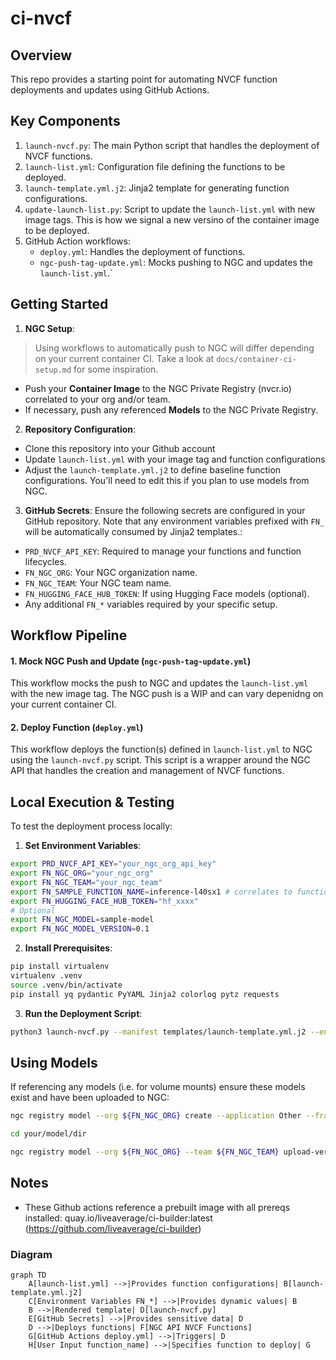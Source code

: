 # ci-nvcf

## Overview 

This repo provides a starting point for automating NVCF function deployments and updates using GitHub Actions.

## Key Components

1. `launch-nvcf.py`: The main Python script that handles the deployment of NVCF functions.
2. `launch-list.yml`: Configuration file defining the functions to be deployed.
3. `launch-template.yml.j2`: Jinja2 template for generating function configurations.
4. `update-launch-list.py`: Script to update the `launch-list.yml` with new image tags. This is how we signal a new versino of the container image to be deployed.
5. GitHub Action workflows:
   - `deploy.yml`: Handles the deployment of functions.
   - `ngc-push-tag-update.yml`: Mocks pushing to NGC and updates the `launch-list.yml`.`

## Getting Started

1. **NGC Setup**:

> Using workflows to automatically push to NGC will differ depending on your current container CI. Take a look at `docs/container-ci-setup.md` for some inspiration.
  - Push your **Container Image** to the NGC Private Registry (nvcr.io) correlated to your org and/or team.
  - If necessary, push any referenced **Models** to the NGC Private Registry.

2. **Repository Configuration**:
  - Clone this repository into your Github account
  - Update `launch-list.yml` with your image tag and function configurations
  - Adjust the `launch-template.yml.j2` to define baseline function configurations. You'll need to edit this if you plan to use models from NGC.

3. **GitHub Secrets**:
Ensure the following secrets are configured in your GitHub repository. Note that any environment variables prefixed with `FN_` will be automatically consumed by Jinja2 templates.:
  - `PRD_NVCF_API_KEY`: Required to manage your functions and function lifecycles.
  - `FN_NGC_ORG`: Your NGC organization name.
  - `FN_NGC_TEAM`: Your NGC team name.
  - `FN_HUGGING_FACE_HUB_TOKEN`: If using Hugging Face models (optional).
  - Any additional `FN_*` variables required by your specific setup.

## Workflow Pipeline

#### 1. Mock NGC Push and Update (`ngc-push-tag-update.yml`)
This workflow mocks the push to NGC and updates the `launch-list.yml` with the new image tag. The NGC push is a WIP and can vary depenidng on your current container CI.

#### 2. Deploy Function (`deploy.yml`)
This workflow deploys the function(s) defined in `launch-list.yml` to NGC using the `launch-nvcf.py` script. This script is a wrapper around the NGC API that handles the creation and management of NVCF functions.  

## Local Execution & Testing

To test the deployment process locally:

1. **Set Environment Variables**:
  ```bash
  export PRD_NVCF_API_KEY="your_ngc_org_api_key"
  export FN_NGC_ORG="your_ngc_org"
  export FN_NGC_TEAM="your_ngc_team"
  export FN_SAMPLE_FUNCTION_NAME=inference-l40sx1 # correlates to function list item
  export FN_HUGGING_FACE_HUB_TOKEN="hf_xxxx"
  # Optional
  export FN_NGC_MODEL=sample-model
  export FN_NGC_MODEL_VERSION=0.1
  ```

2. **Install Prerequisites**:
  ```bash
  pip install virtualenv
  virtualenv .venv
  source .venv/bin/activate
  pip install yq pydantic PyYAML Jinja2 colorlog pytz requests
  ```

3. **Run the Deployment Script**:
  ```bash
  python3 launch-nvcf.py --manifest templates/launch-template.yml.j2 --environment production --function-name ${FN_SAMPLE_FUNCTION_NAME}
  ```

## Using Models
If referencing any models (i.e. for volume mounts) ensure these models exist and have been uploaded to NGC:
```bash
ngc registry model --org ${FN_NGC_ORG} create --application Other --framework Other --precision Other --format Other --short-desc ${FN_NGC_MODEL} ${FN_NGC_ORG}/${FN_NGC_TEAM}/${FN_NGC_MODEL}

cd your/model/dir

ngc registry model --org ${FN_NGC_ORG} --team ${FN_NGC_TEAM} upload-version ${FN_NGC_ORG}/${FN_NGC_TEAM}/${FN_NGC_MODEL}:${FN_NGC_MODEL_VERSION}
```

## Notes

- These Github actions reference a prebuilt image with all prereqs installed: quay.io/liveaverage/ci-builder:latest (https://github.com/liveaverage/ci-builder)

### Diagram 

```mermaid
graph TD
    A[launch-list.yml] -->|Provides function configurations| B[launch-template.yml.j2]
    C[Environment Variables FN_*] -->|Provides dynamic values| B
    B -->|Rendered template| D[launch-nvcf.py]
    E[GitHub Secrets] -->|Provides sensitive data| D
    D -->|Deploys functions| F[NGC API NVCF Functions]
    G[GitHub Actions deploy.yml] -->|Triggers| D
    H[User Input function_name] -->|Specifies function to deploy| G
```